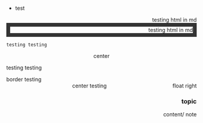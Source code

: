 * test

<div style="font: green; border: 10px" color="red" border="10" align=right>testing html in md</div>

<div style="font: green; border: 10px solid #333;" color="red" border="10" align=right>testing html in md</div>

    testing testing

<div align=center border=1>center</div>

testing testing

<div class="border">border testing</div>

<div style="float:right">float right</div>
    <div align=center>center testing</div>

<div align=right>
<h3>topic</h3>
content/ note
</div>
